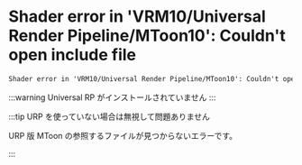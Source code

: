 # Shader error in 'VRM10/Universal Render Pipeline/MToon10': Couldn't open include file

```txt
Shader error in 'VRM10/Universal Render Pipeline/MToon10': Couldn't open include file 'Packages/com.unity.render-pipelines.universal/ShaderLibrary/Core.hlsl'. at /My project/Library/PackageCache/com.vrmc.vrmshaders@c684b72477/VRM10/MToon10/Resources/VRM10/vrmc_materials_mtoon_depthnormals_vertex.hlsl(5)
```

:::warning Universal RP がインストールされていません
:::

:::tip URP を使っていない場合は無視して問題ありません

URP 版 MToon の参照するファイルが見つからないエラーです。

:::
